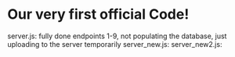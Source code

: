 # Our very first official Code!

server.js: fully done endpoints 1-9, not populating the database, just uploading to the server temporarily
server_new.js:
server_new2.js:

